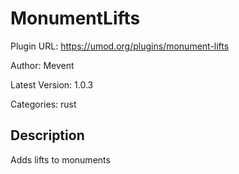 # MonumentLifts

Plugin URL: https://umod.org/plugins/monument-lifts

Author: Mevent

Latest Version: 1.0.3

Categories: rust

## Description

Adds lifts to monuments
